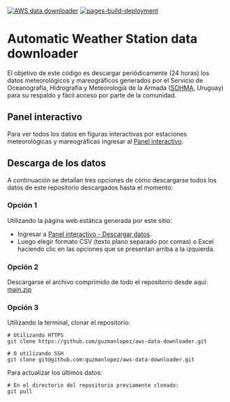 [![AWS data downloader](https://github.com/guzmanlopez/aws-data-downloader/actions/workflows/main.yaml/badge.svg?branch=main)](https://github.com/guzmanlopez/aws-data-downloader/actions/workflows/main.yaml) [![pages-build-deployment](https://github.com/guzmanlopez/aws-data-downloader/actions/workflows/pages/pages-build-deployment/badge.svg?branch=main)](https://github.com/guzmanlopez/aws-data-downloader/actions/workflows/pages/pages-build-deployment)

# Automatic Weather Station data downloader

El objetivo de este código es descargar periódicamente (24 horas) los datos meteorológicos y mareográficos generados por el Servicio de Oceanografía, Hidrografía y Meteorología de la Armada ([SOHMA](https://sohma.armada.mil.uy/), Uruguay) para su respaldo y fácil acceso por parte de la comunidad.

## Panel interactivo

Para ver todos los datos en figuras interactivas por estaciones meteorológicas y mareográficas ingresar al [Panel interactivo](https://guzmanlopez.github.io/aws-data-downloader/).
## Descarga de los datos

A continuación se detallan tres opciones de cómo descargarse todos los datos de este repositorio descargados hasta el momento:

### Opción 1

Utilizando la página web estática generada por este sitio: 

- Ingresar a [Panel interactivo - Descargar datos](https://guzmanlopez.github.io/aws-data-downloader/#descargar-datos).
- Luego elegir formato CSV (texto plano separado por comas) o Excel haciendo clic en las opciones que se presentan arriba a la izquierda. 

### Opción 2

Descargarse el archivo comprimido de todo el repositorio desde aquí: [main.zip](https://github.com/guzmanlopez/aws-data-downloader/archive/refs/heads/main.zip)

### Opción 3

Utilizando la terminal, clonar el repositorio:

```{sh}
# Utilizando HTTPS
git clone https://github.com/guzmanlopez/aws-data-downloader.git

# O utilizando SSH
git clone git@github.com:guzmanlopez/aws-data-downloader.git
```

Para actualizar los últimos datos:

```{sh}
# En el directorio del repositorio previamente clonado:
git pull
```

